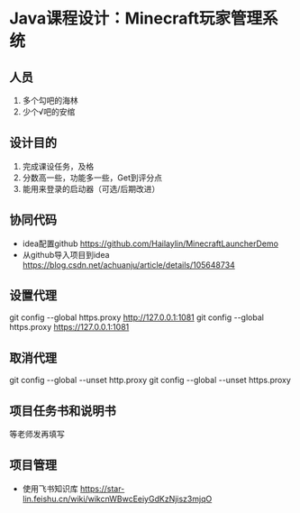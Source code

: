 # Java课程设计：Minecraft玩家管理系统
## 人员
1. 多个勾吧的海林
2. 少个√吧的安绾

## 设计目的
1. 完成课设任务，及格
2. 分数高一些，功能多一些，Get到评分点
3. 能用来登录的启动器（可选/后期改进）

## 协同代码
* idea配置github https://github.com/Hailaylin/MinecraftLauncherDemo
* 从github导入项目到idea https://blog.csdn.net/achuanju/article/details/105648734

## 设置代理
git config --global https.proxy http://127.0.0.1:1081
git config --global https.proxy https://127.0.0.1:1081

## 取消代理
git config --global --unset http.proxy
git config --global --unset https.proxy

## 项目任务书和说明书
等老师发再填写

## 项目管理
* 使用飞书知识库
https://star-lin.feishu.cn/wiki/wikcnWBwcEeiyGdKzNjisz3mjqO